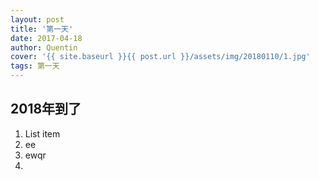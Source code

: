 ```yaml
---
layout: post
title: '第一天'
date: 2017-04-18
author: Quentin
cover: '{{ site.baseurl }}{{ post.url }}/assets/img/20180110/1.jpg'
tags: 第一天
---
```

## 2018年到了

 1. List item
 2. ee
 3. ewqr
 4. 


